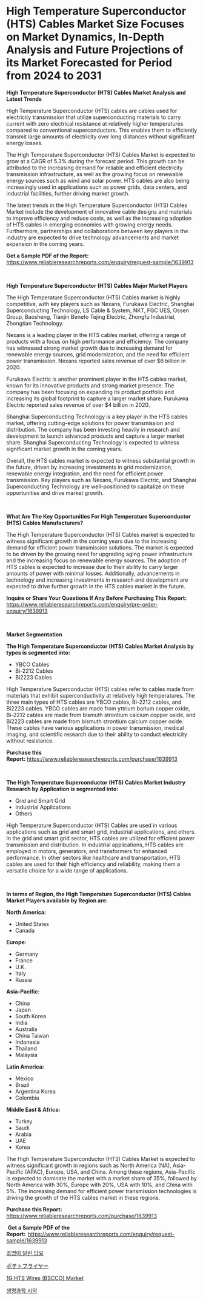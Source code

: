 <p><h1>High Temperature Superconductor (HTS) Cables Market Size Focuses on Market Dynamics, In-Depth Analysis and Future Projections of its Market Forecasted for Period from 2024 to 2031</h1></p><p><strong>High Temperature Superconductor (HTS) Cables Market Analysis and Latest Trends</strong></p>
<p><p>High Temperature Superconductor (HTS) cables are cables used for electricity transmission that utilize superconducting materials to carry current with zero electrical resistance at relatively higher temperatures compared to conventional superconductors. This enables them to efficiently transmit large amounts of electricity over long distances without significant energy losses.</p><p>The High Temperature Superconductor (HTS) Cables Market is expected to grow at a CAGR of 5.3% during the forecast period. This growth can be attributed to the increasing demand for reliable and efficient electricity transmission infrastructure, as well as the growing focus on renewable energy sources such as wind and solar power. HTS cables are also being increasingly used in applications such as power grids, data centers, and industrial facilities, further driving market growth.</p><p>The latest trends in the High Temperature Superconductor (HTS) Cables Market include the development of innovative cable designs and materials to improve efficiency and reduce costs, as well as the increasing adoption of HTS cables in emerging economies with growing energy needs. Furthermore, partnerships and collaborations between key players in the industry are expected to drive technology advancements and market expansion in the coming years.</p></p>
<p><strong>Get a Sample PDF of the Report:&nbsp;</strong> <a href="https://www.reliableresearchreports.com/enquiry/request-sample/1639913">https://www.reliableresearchreports.com/enquiry/request-sample/1639913</a></p>
<p>&nbsp;</p>
<p><strong>High Temperature Superconductor (HTS) Cables Major Market Players</strong></p>
<p><p>The High Temperature Superconductor (HTS) Cables market is highly competitive, with key players such as Nexans, Furukawa Electric, Shanghai Superconducting Technology, LS Cable & System, NKT, FGC UES, Ossen Group, Baosheng, Tianjin Benefo Tejing Electric, Zhongfu Industrial, Zhongtian Technology. </p><p>Nexans is a leading player in the HTS cables market, offering a range of products with a focus on high performance and efficiency. The company has witnessed strong market growth due to increasing demand for renewable energy sources, grid modernization, and the need for efficient power transmission. Nexans reported sales revenue of over $6 billion in 2020.</p><p>Furukawa Electric is another prominent player in the HTS cables market, known for its innovative products and strong market presence. The company has been focusing on expanding its product portfolio and increasing its global footprint to capture a larger market share. Furukawa Electric reported sales revenue of over $4 billion in 2020.</p><p>Shanghai Superconducting Technology is a key player in the HTS cables market, offering cutting-edge solutions for power transmission and distribution. The company has been investing heavily in research and development to launch advanced products and capture a larger market share. Shanghai Superconducting Technology is expected to witness significant market growth in the coming years.</p><p>Overall, the HTS cables market is expected to witness substantial growth in the future, driven by increasing investments in grid modernization, renewable energy integration, and the need for efficient power transmission. Key players such as Nexans, Furukawa Electric, and Shanghai Superconducting Technology are well-positioned to capitalize on these opportunities and drive market growth.</p></p>
<p>&nbsp;</p>
<p><strong>What Are The Key Opportunities For High Temperature Superconductor (HTS) Cables Manufacturers?</strong></p>
<p><p>The High Temperature Superconductor (HTS) Cables market is expected to witness significant growth in the coming years due to the increasing demand for efficient power transmission solutions. The market is expected to be driven by the growing need for upgrading aging power infrastructure and the increasing focus on renewable energy sources. The adoption of HTS cables is expected to increase due to their ability to carry larger amounts of power with minimal losses. Additionally, advancements in technology and increasing investments in research and development are expected to drive further growth in the HTS cables market in the future.</p></p>
<p><strong>Inquire or Share Your Questions If Any Before Purchasing This Report:</strong> <a href="https://www.reliableresearchreports.com/enquiry/pre-order-enquiry/1639913">https://www.reliableresearchreports.com/enquiry/pre-order-enquiry/1639913</a></p>
<p>&nbsp;</p>
<p><strong>Market Segmentation</strong></p>
<p><strong>The High Temperature Superconductor (HTS) Cables Market Analysis by types is segmented into:</strong></p>
<p><ul><li>YBCO Cables</li><li>Bi-2212 Cables</li><li>Bi2223 Cables</li></ul></p>
<p><p>High Temperature Superconductor (HTS) cables refer to cables made from materials that exhibit superconductivity at relatively high temperatures. The three main types of HTS cables are YBCO cables, Bi-2212 cables, and Bi2223 cables. YBCO cables are made from yttrium barium copper oxide, Bi-2212 cables are made from bismuth strontium calcium copper oxide, and Bi2223 cables are made from bismuth strontium calcium copper oxide. These cables have various applications in power transmission, medical imaging, and scientific research due to their ability to conduct electricity without resistance.</p></p>
<p><strong>Purchase this Report:&nbsp;</strong><a href="https://www.reliableresearchreports.com/purchase/1639913">https://www.reliableresearchreports.com/purchase/1639913</a></p>
<p>&nbsp;</p>
<p><strong>The High Temperature Superconductor (HTS) Cables Market Industry Research by Application is segmented into:</strong></p>
<p><ul><li>Grid and Smart Grid</li><li>Industrial Applications</li><li>Others</li></ul></p>
<p><p>High Temperature Superconductor (HTS) Cables are used in various applications such as grid and smart grid, industrial applications, and others. In the grid and smart grid sector, HTS cables are utilized for efficient power transmission and distribution. In industrial applications, HTS cables are employed in motors, generators, and transformers for enhanced performance. In other sectors like healthcare and transportation, HTS cables are used for their high efficiency and reliability, making them a versatile choice for a wide range of applications.</p></p>
<p>&nbsp;</p>
<p><strong>In terms of Region, the High Temperature Superconductor (HTS) Cables Market Players available by Region are:</strong></p>
<p>
    <p> <strong> North America: </strong>
        <ul>
            <li>United States</li>
            <li>Canada</li>
        </ul>
        </p> 
    <p> <strong> Europe: </strong>
        <ul>
            <li>Germany</li>
            <li>France</li>
            <li>U.K.</li>
            <li>Italy</li>
            <li>Russia</li>
        </ul>
        </p> 
    <p> <strong> Asia-Pacific: </strong>
        <ul>
            <li>China</li>
            <li>Japan</li>
            <li>South Korea</li>
            <li>India</li>
            <li>Australia</li>
            <li>China Taiwan</li>
            <li>Indonesia</li>
            <li>Thailand</li>
            <li>Malaysia</li>
        </ul>
        </p> 
    <p> <strong> Latin America: </strong>
        <ul>
            <li>Mexico</li>
            <li>Brazil</li>
            <li>Argentina Korea</li>
            <li>Colombia</li>
        </ul>
        </p> 
    <p> <strong> Middle East & Africa: </strong>
        <ul>
            <li>Turkey</li>
            <li>Saudi</li>
            <li>Arabia</li>
            <li>UAE</li>
            <li>Korea</li>
        </ul>
    </p>
    </p>
<p><p>The High Temperature Superconductor (HTS) Cables Market is expected to witness significant growth in regions such as North America (NA), Asia-Pacific (APAC), Europe, USA, and China. Among these regions, Asia-Pacific is expected to dominate the market with a market share of 35%, followed by North America with 30%, Europe with 20%, USA with 10%, and China with 5%. The increasing demand for efficient power transmission technologies is driving the growth of the HTS cables market in these regions.</p></p>
<p><strong>Purchase this Report: </strong><a href="https://www.reliableresearchreports.com/purchase/1639913">https://www.reliableresearchreports.com/purchase/1639913</a></p>
<p>&nbsp;<strong>Get a Sample PDF of the Report:&nbsp;&nbsp;</strong><a href="https://www.reliableresearchreports.com/enquiry/request-sample/1639913">https://www.reliableresearchreports.com/enquiry/request-sample/1639913</a></p>
<p><strong></strong></p>
<p><p><a href="https://github.com/JeromeRtyau89966/Market-Research-Report-List-1/blob/main/483165815640.md">조명이 달린 담요</a></p><p><a href="https://github.com/AriMuller2009/Market-Research-Report-List-1/blob/main/272508016654.md">ポテトフライヤー</a></p><p><a href="https://github.com/Airanohannonzb68e5pb53oc1/Market-Research-Report-List-1/blob/main/1g-hts-wires-bscco-market.md">1G HTS Wires (BSCCO) Market</a></p><p><a href="https://github.com/TimmyMann6767/Market-Research-Report-List-1/blob/main/335206515639.md">생명과학 시약</a></p></p>